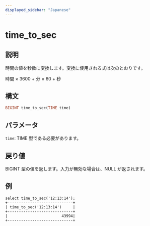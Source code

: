 ```yaml
---
displayed_sidebar: "Japanese"
---
```


# time_to_sec

## 説明

時間の値を秒数に変換します。変換に使用される式は次のとおりです。

時間 × 3600 + 分 × 60 + 秒

## 構文

```Haskell
BIGINT time_to_sec(TIME time)
```

## パラメータ

`time`: TIME 型である必要があります。

## 戻り値

BIGINT 型の値を返します。入力が無効な場合は、NULL が返されます。

## 例

```plain text
select time_to_sec('12:13:14');
+-----------------------------+
| time_to_sec('12:13:14')     |
+-----------------------------+
|                        43994|
+-----------------------------+
```